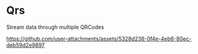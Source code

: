 # Qrs

Stream data through multiple QRCodes

https://github.com/user-attachments/assets/5328d238-0f4e-4eb6-80ec-deb59d2e9897

